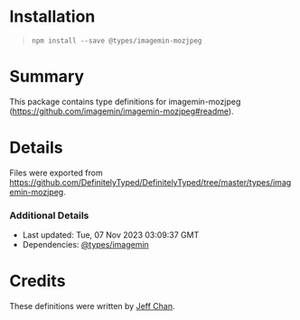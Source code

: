 # Installation
> `npm install --save @types/imagemin-mozjpeg`

# Summary
This package contains type definitions for imagemin-mozjpeg (https://github.com/imagemin/imagemin-mozjpeg#readme).

# Details
Files were exported from https://github.com/DefinitelyTyped/DefinitelyTyped/tree/master/types/imagemin-mozjpeg.

### Additional Details
 * Last updated: Tue, 07 Nov 2023 03:09:37 GMT
 * Dependencies: [@types/imagemin](https://npmjs.com/package/@types/imagemin)

# Credits
These definitions were written by [Jeff Chan](https://github.com/hkjeffchan).
